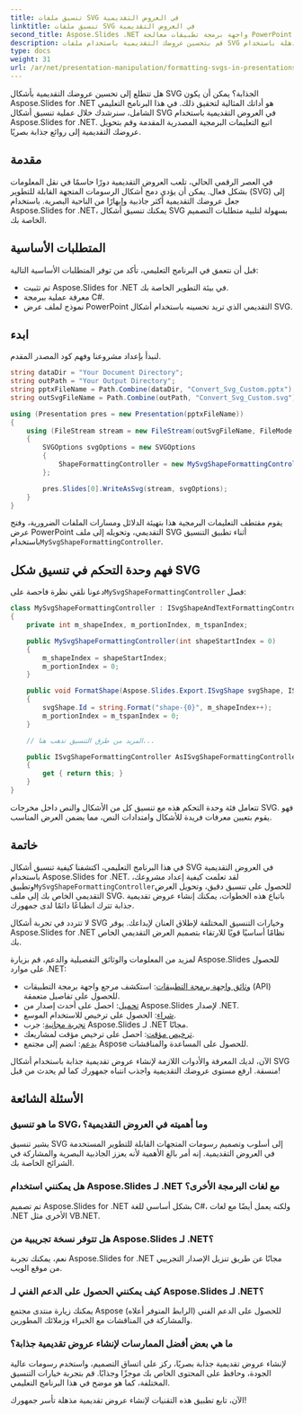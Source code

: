 ```yaml
---
title: تنسيق ملفات SVG في العروض التقديمية
linktitle: تنسيق ملفات SVG في العروض التقديمية
second_title: Aspose.Slides .NET واجهة برمجة تطبيقات معالجة PowerPoint
description: قم بتحسين عروضك التقديمية باستخدام ملفات SVG المذهلة باستخدام Aspose.Slides لـ .NET. تعلم خطوة بخطوة كيفية تنسيق ملفات SVG للحصول على صور مؤثرة. ارفع مستوى لعبة العرض التقديمي الخاص بك اليوم!
type: docs
weight: 31
url: /ar/net/presentation-manipulation/formatting-svgs-in-presentations/
---
```


هل تتطلع إلى تحسين عروضك التقديمية بأشكال SVG الجذابة؟ يمكن أن يكون Aspose.Slides for .NET هو أداتك المثالية لتحقيق ذلك. في هذا البرنامج التعليمي الشامل، سنرشدك خلال عملية تنسيق أشكال SVG في العروض التقديمية باستخدام Aspose.Slides for .NET. اتبع التعليمات البرمجية المصدرية المقدمة وقم بتحويل عروضك التقديمية إلى روائع جذابة بصريًا.

## مقدمة

في العصر الرقمي الحالي، تلعب العروض التقديمية دورًا حاسمًا في نقل المعلومات بشكل فعال. يمكن أن يؤدي دمج أشكال الرسومات المتجهة القابلة للتطوير (SVG) إلى جعل عروضك التقديمية أكثر جاذبية وإبهارًا من الناحية البصرية. باستخدام Aspose.Slides for .NET، يمكنك تنسيق أشكال SVG بسهولة لتلبية متطلبات التصميم الخاصة بك.

## المتطلبات الأساسية

قبل أن نتعمق في البرنامج التعليمي، تأكد من توفر المتطلبات الأساسية التالية:

- تم تثبيت Aspose.Slides for .NET في بيئة التطوير الخاصة بك.
- معرفة عملية ببرمجة C#.
- نموذج لملف عرض PowerPoint التقديمي الذي تريد تحسينه باستخدام أشكال SVG.

## ابدء

لنبدأ بإعداد مشروعنا وفهم كود المصدر المقدم.

```csharp
string dataDir = "Your Document Directory";
string outPath = "Your Output Directory";
string pptxFileName = Path.Combine(dataDir, "Convert_Svg_Custom.pptx");
string outSvgFileName = Path.Combine(outPath, "Convert_Svg_Custom.svg");

using (Presentation pres = new Presentation(pptxFileName))
{
    using (FileStream stream = new FileStream(outSvgFileName, FileMode.Create))
    {
        SVGOptions svgOptions = new SVGOptions
        {
            ShapeFormattingController = new MySvgShapeFormattingController()
        };

        pres.Slides[0].WriteAsSvg(stream, svgOptions);
    }
}
```

 يقوم مقتطف التعليمات البرمجية هذا بتهيئة الدلائل ومسارات الملفات الضرورية، وفتح عرض PowerPoint التقديمي، وتحويله إلى ملف SVG أثناء تطبيق التنسيق باستخدام`MySvgShapeFormattingController`.

## فهم وحدة التحكم في تنسيق شكل SVG

 دعونا نلقي نظرة فاحصة على`MySvgShapeFormattingController` فصل:

```csharp
class MySvgShapeFormattingController : ISvgShapeAndTextFormattingController
{
    private int m_shapeIndex, m_portionIndex, m_tspanIndex;

    public MySvgShapeFormattingController(int shapeStartIndex = 0)
    {
        m_shapeIndex = shapeStartIndex;
        m_portionIndex = 0;
    }

    public void FormatShape(Aspose.Slides.Export.ISvgShape svgShape, IShape shape)
    {
        svgShape.Id = string.Format("shape-{0}", m_shapeIndex++);
        m_portionIndex = m_tspanIndex = 0;
    }

    // المزيد من طرق التنسيق تذهب هنا...

    public ISvgShapeFormattingController AsISvgShapeFormattingController
    {
        get { return this; }
    }
}
```

تتعامل فئة وحدة التحكم هذه مع تنسيق كل من الأشكال والنص داخل مخرجات SVG. فهو يقوم بتعيين معرفات فريدة للأشكال وامتدادات النص، مما يضمن العرض المناسب.

## خاتمة

 في هذا البرنامج التعليمي، اكتشفنا كيفية تنسيق أشكال SVG في العروض التقديمية باستخدام Aspose.Slides for .NET. لقد تعلمت كيفية إعداد مشروعك، وتطبيق`MySvgShapeFormattingController`للحصول على تنسيق دقيق، وتحويل العرض التقديمي الخاص بك إلى ملف SVG. باتباع هذه الخطوات، يمكنك إنشاء عروض تقديمية جذابة تترك انطباعًا دائمًا لدى جمهورك.

لا تتردد في تجربة أشكال SVG وخيارات التنسيق المختلفة لإطلاق العنان لإبداعك. يوفر Aspose.Slides for .NET نظامًا أساسيًا قويًا للارتقاء بتصميم العرض التقديمي الخاص بك.

لمزيد من المعلومات والوثائق التفصيلية والدعم، قم بزيارة Aspose.Slides للحصول على موارد .NET:

- [وثائق واجهة برمجة التطبيقات](https://reference.aspose.com/slides/net/): استكشف مرجع واجهة برمجة التطبيقات (API) للحصول على تفاصيل متعمقة.
- [تحميل](https://releases.aspose.com/slides/net/): احصل على أحدث إصدار من Aspose.Slides لإصدار .NET.
- [شراء](https://purchase.aspose.com/buy): الحصول على ترخيص للاستخدام الموسع.
- [تجربة مجانية](https://releases.aspose.com/): جرب Aspose.Slides لـ .NET مجانًا.
- [ترخيص مؤقت](https://purchase.aspose.com/temporary-license/): احصل على ترخيص مؤقت لمشاريعك.
- [يدعم](https://forum.aspose.com/): انضم إلى مجتمع Aspose للحصول على المساعدة والمناقشات.

الآن، لديك المعرفة والأدوات اللازمة لإنشاء عروض تقديمية جذابة باستخدام أشكال SVG منسقة. ارفع مستوى عروضك التقديمية واجذب انتباه جمهورك كما لم يحدث من قبل!

## الأسئلة الشائعة

### ما هو تنسيق SVG، وما أهميته في العروض التقديمية؟
يشير تنسيق SVG إلى أسلوب وتصميم رسومات المتجهات القابلة للتطوير المستخدمة في العروض التقديمية. إنه أمر بالغ الأهمية لأنه يعزز الجاذبية البصرية والمشاركة في الشرائح الخاصة بك.

### هل يمكنني استخدام Aspose.Slides لـ .NET مع لغات البرمجة الأخرى؟
تم تصميم Aspose.Slides for .NET بشكل أساسي للغة C#، ولكنه يعمل أيضًا مع لغات .NET الأخرى مثل VB.NET.

### هل تتوفر نسخة تجريبية من Aspose.Slides لـ .NET؟
نعم، يمكنك تجربة Aspose.Slides for .NET مجانًا عن طريق تنزيل الإصدار التجريبي من موقع الويب.

### كيف يمكنني الحصول على الدعم الفني لـ Aspose.Slides لـ .NET؟
يمكنك زيارة منتدى مجتمع Aspose (الرابط المتوفر أعلاه) للحصول على الدعم الفني والمشاركة في المناقشات مع الخبراء وزملائك المطورين.

### ما هي بعض أفضل الممارسات لإنشاء عروض تقديمية جذابة؟
لإنشاء عروض تقديمية جذابة بصريًا، ركز على اتساق التصميم، واستخدم رسومات عالية الجودة، وحافظ على المحتوى الخاص بك موجزًا وجذابًا. قم بتجربة خيارات التنسيق المختلفة، كما هو موضح في هذا البرنامج التعليمي.

الآن، تابع تطبيق هذه التقنيات لإنشاء عروض تقديمية مذهلة تأسر جمهورك!
